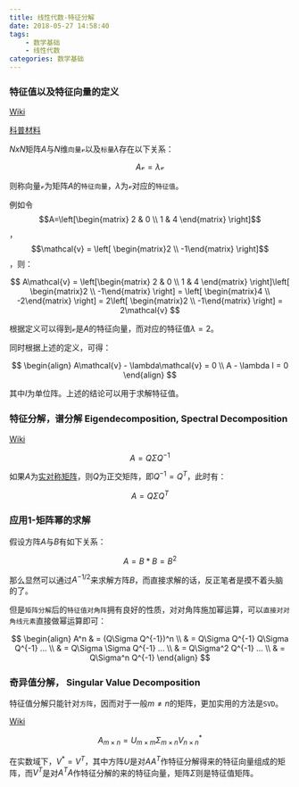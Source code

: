 ```yaml
---
title: 线性代数-特征分解
date: 2018-05-27 14:58:40
tags:
    - 数学基础
    - 线性代数
categories: 数学基础
---
```


### 特征值以及特征向量的定义

[Wiki](https://en.wikipedia.org/wiki/Eigenvalues_and_eigenvectors)

[科普材料](https://www.matongxue.com/madocs/228.html)

$NxN$矩阵$A$与$N$维`向量`$\mathcal{v}$以及`标量`$\lambda$存在以下关系：

$$
A\mathcal{v} = \lambda\mathcal{v}
$$

则称向量$\mathcal{v}$为矩阵$A$的`特征向量`，$\lambda$为$\mathcal{v}$对应的`特征值`。

例如令$$A=\left[\begin{matrix} 2 & 0 \\ 1 & 4 \end{matrix} \right]$$，$$\mathcal{v} = \left[ \begin{matrix}2 \\ -1\end{matrix} \right]$$，则：

$$
A\mathcal{v} = \left[\begin{matrix} 2 & 0 \\ 1 & 4 \end{matrix} \right]\left[ \begin{matrix}2 \\ -1\end{matrix} \right] = \left[ \begin{matrix}4 \\ -2\end{matrix} \right] = 2\left[ \begin{matrix}2 \\ -1\end{matrix} \right] = 2\mathcal{v}
$$

根据定义可以得到$\mathcal{v}$是$A$的特征向量，而对应的特征值$\lambda = 2$。

同时根据上述的定义，可得：

$$
\begin{align}
A\mathcal{v} - \lambda\mathcal{v} = 0 \\
A - \lambda I = 0
\end{align}
$$

其中$I$为单位阵。上述的结论可以用于求解特征值。

### 特征分解，谱分解 Eigendecomposition, Spectral Decomposition

[Wiki](https://en.wikipedia.org/wiki/Eigendecomposition_of_a_matrix)

$$
A = Q\Sigma Q^{-1}
$$

如果$A$为[实对称矩阵](https://en.wikipedia.org/wiki/Symmetric_matrix)，则$Q$为正交矩阵，即$Q^{-1} = Q^T$，此时有：

$$
A = Q\Sigma Q^{T}
$$

### 应用1-矩阵幂的求解

假设方阵$A$与$B$有如下关系：

$$
A = B * B = B^2
$$

那么显然可以通过$A^{-1/2}$来求解方阵$B$，而直接求解的话，反正笔者是摸不着头脑的了。

但是`矩阵分解`后的`特征值对角阵`拥有良好的性质，对对角阵施加幂运算，可以`直接对对角线元素`直接做幂运算即可：

$$
\begin{align}
A^n & = (Q\Sigma Q^{-1})^n \\
& = Q\Sigma Q^{-1} Q\Sigma Q^{-1} ... \\
& = Q\Sigma \Sigma Q^{-1} ... \\
& = Q\Sigma^2 Q^{-1} ... \\
& = Q\Sigma^n Q^{-1}
\end{align}
$$

### 奇异值分解， Singular Value Decomposition

特征值分解只能针对`方阵`，因而对于一般$m \neq n$的矩阵，更加实用的方法是`SVD`。

[Wiki](https://en.wikipedia.org/wiki/Singular-value_decomposition)

$$
A_{m \times n} = U_{m \times m}\Sigma_{m \times n} V^*_{n \times n}
$$

在实数域下，$V^* = V^T$，其中方阵$U$是对$AA^T$作特征分解得来的特征向量组成的矩阵，而$V^T$是对$A^T A$作特征分解的来的特征向量，矩阵$\Sigma$则是特征值矩阵。